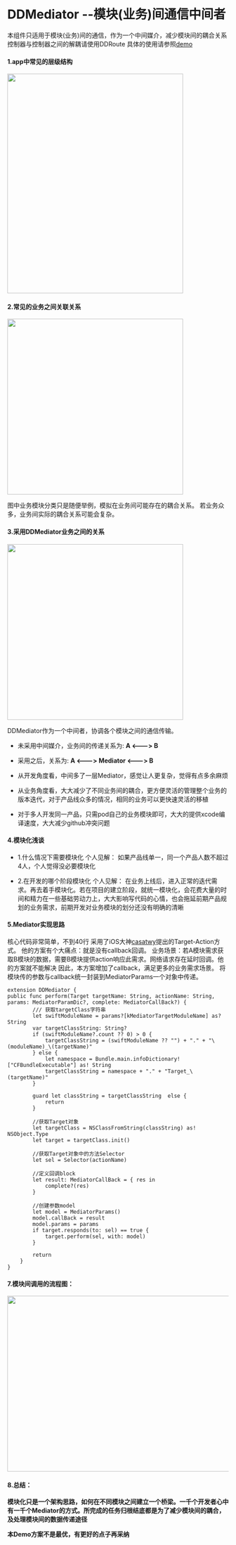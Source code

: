 # DDMediator --模块(业务)间通信中间者

本组件只适用于模块(业务)间的通信，作为一个中间媒介，减少模块间的耦合关系
控制器与控制器之间的解耦请使用DDRoute
具体的使用请参照[demo](https://github.com/weiweilidd01/DDMediator.git)
#### 1.app中常见的层级结构
<img src="https://upload-images.jianshu.io/upload_images/2026287-16311aa4a72a70a6.jpg?imageMogr2/auto-orient/strip%7CimageView2/2/w/1240" width=400 height=500 />

#### 2.常见的业务之间关联关系
<img src="https://upload-images.jianshu.io/upload_images/2026287-5a014afade8e4d35.jpg?imageMogr2/auto-orient/strip%7CimageView2/2/w/1240" width=400 height=400 />

图中业务模块分类只是随便举例，模拟在业务间可能存在的耦合关系。
若业务众多，业务间实际的耦合关系可能会复杂。

#### 3.采用DDMediator业务之间的关系
<img src="https://upload-images.jianshu.io/upload_images/2026287-ea2695b2cafda3db.jpg?imageMogr2/auto-orient/strip%7CimageView2/2/w/1240" width=400 height=400 />

DDMediator作为一个中间者，协调各个模块之间的通信传输。
* 未采用中间媒介，业务间的传递关系为:
 **A <---> B**
* 采用之后，关系为:
 **A <---> Mediator <---> B**
 
* 从开发角度看，中间多了一层Mediator，感觉让人更复杂，觉得有点多余麻烦
* 从业务角度看，大大减少了不同业务间的耦合，更方便灵活的管理整个业务的版本迭代，对于产品线众多的情况，相同的业务可以更快速灵活的移植
* 对于多人开发同一产品，只需pod自己的业务模块即可，大大的提供xcode编译速度，大大减少github冲突问题

#### 4.模块化浅谈
* 1.什么情况下需要模块化
个人见解： 如果产品线单一，同一个产品人数不超过4人，个人觉得没必要模块化

* 2.在开发的哪个阶段模块化
个人见解： 在业务上线后，进入正常的迭代需求。再去着手模块化。若在项目的建立阶段，就统一模块化，会花费大量的时间和精力在一些基础劳动力上，大大影响写代码的心情，也会拖延前期产品规划的业务需求，前期开发对业务模块的划分还没有明确的清晰

#### 5.Mediator实现思路
核心代码非常简单，不到40行
采用了iOS大神[casatwy](https://github.com/casatwy/CTMediator.git)提出的Target-Action方式。
他的方案有个大痛点：就是没有callback回调。 业务场景：若A模块需求获取B模块的数据，需要B模块提供action响应此需求。网络请求存在延时回调。他的方案就不能解决
因此，本方案增加了callback，满足更多的业务需求场景。
将模块传的参数与callback统一封装到MediatorParams一个对象中传递。
```
extension DDMediator {
public func perform(Target targetName: String, actionName: String, params: MediatorParamDic?, complete: MediatorCallBack?) {
        /// 获取targetClass字符串
        let swiftModuleName = params?[kMediatorTargetModuleName] as? String
        var targetClassString: String?
        if (swiftModuleName?.count ?? 0) > 0 {
            targetClassString = (swiftModuleName ?? "") + "." + "\(moduleName)_\(targetName)"
        } else {
            let namespace = Bundle.main.infoDictionary!["CFBundleExecutable"] as! String
            targetClassString = namespace + "." + "Target_\(targetName)"
        }
        
        guard let classString = targetClassString  else {
            return
        }
        
        //获取Target对象
        let targetClass = NSClassFromString(classString) as! NSObject.Type
        let target = targetClass.init()
        
        //获取Target对象中的方法Selector
        let sel = Selector(actionName)
        
        //定义回调block
        let result: MediatorCallBack = { res in
            complete?(res)
        }
        
        //创建参数model
        let model = MediatorParams()
        model.callBack = result
        model.params = params
        if target.responds(to: sel) == true {
            target.perform(sel, with: model)
        }
        
        return
    }
}

```
#### 7.模块间调用的流程图：
<img src="https://upload-images.jianshu.io/upload_images/2026287-68a3846717f57020.jpg?imageMogr2/auto-orient/strip%7CimageView2/2/w/1240" width=800 height=400 />

#### 8.总结：

 **模块化只是一个架构思路，如何在不同模块之间建立一个桥梁。一千个开发者心中有一千个Mediator的方式。所完成的任务归根结底都是为了减少模块间的耦合，及处理模块间的数据传递途径**

**本Demo方案不是最优，有更好的点子再采纳**
